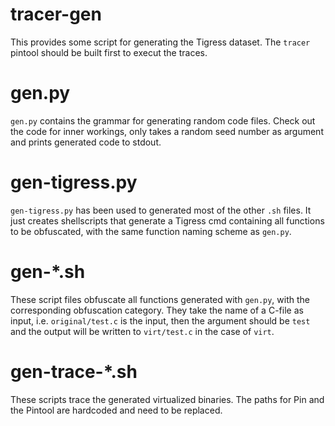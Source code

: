 # tracer-gen

This provides some script for generating the Tigress dataset. The `tracer` pintool should be built first to execut the traces.

# gen.py

`gen.py` contains the grammar for generating random code files. Check out the code for inner workings, only takes a random seed number as argument and prints generated code to stdout.

# gen-tigress.py

`gen-tigress.py` has been used to generated most of the other `.sh` files. It just creates shellscripts that generate a Tigress cmd containing all functions to be obfuscated, with the same function naming scheme as `gen.py`.

# gen-*.sh

These script files obfuscate all functions generated with `gen.py`, with the corresponding obfuscation category. They take the name of a C-file as input, i.e. `original/test.c` is the input, then the argument should be `test` and the output will be written to `virt/test.c` in the case of `virt`.

# gen-trace-*.sh

These scripts trace the generated virtualized binaries. The paths for Pin and the Pintool are hardcoded and need to be replaced. 
